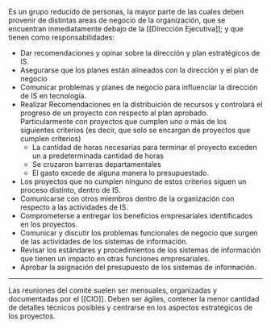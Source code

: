 Es un grupo reducido de personas, la mayor parte de las cuales deben provenir de distintas areas de negocio de la organización, que se encuentran inmediatamente debajo de la [[Dirección Ejecutiva]]; y que tienen como responsabilidades: 
- Dar recomendaciones y opinar sobre la dirección y plan estratégicos de IS.
- Asegurarse que los planes están alineados con la dirección y el plan de negocio
- Comunicar problemas y planes de negocio para influenciar la dirección de IS en tecnología.
- Realizar Recomendaciones en la distribuición de recursos y controlará el progreso de un proyecto con respecto al plan aprobado. Particularmente con proyectos que cumplen uno o más de los siguientes criterios (es decir, que solo se encargan de proyectos que cumplen criterios)
	- La cantidad de horas necesarias para terminar el proyecto exceden un a predeterminada cantidad de horas
	- Se cruzaron barreras departamentales
	- El gasto excede de alguna manera lo presupuestado.
- Los proyectos que no cumplen ninguno de estos criterios siguen un proceso distinto, dentro de IS.
- Comunicarse con otros miembros dentro de la organización con respecto a las actividades de IS.
- Comprometerse a entregar los beneficios empresariales identificados en los proyectos.
- Comunicar y discutir los problemas funcionales de negocio que surgen de las actividades de los sistemas de información.
- Revisar los estándares y procedimientos de los sistemas de información que tienen un impacto en otras funciones empresariales.
- Aprobar la asignación del presupuesto de los sistemas de información.
***
Las reuniones del comité suelen ser mensuales, organizadas y documentadas por el [[CIO]]. Deben ser ágiles, contener la menor cantidad de detalles técnicos posibles y centrarse en los aspectos estratégicos de los proyectos.